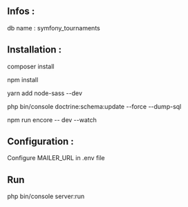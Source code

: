
## Infos :

db name : symfony_tournaments


## Installation :

composer install

npm install

yarn add node-sass --dev

php bin/console doctrine:schema:update --force --dump-sql

npm run encore -- dev --watch


## Configuration :

Configure MAILER_URL in .env file

## Run

php bin/console server:run
